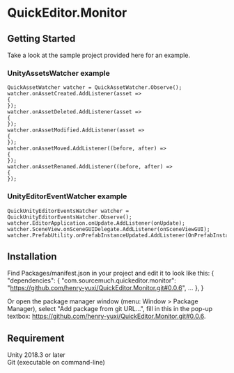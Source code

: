 # QuickEditor.Monitor

## Getting Started
Take a look at the sample project provided here for an example.

### UnityAssetsWatcher example
```
QuickAssetWatcher watcher = QuickAssetWatcher.Observe();
watcher.onAssetCreated.AddListener(asset =>
{
});
watcher.onAssetDeleted.AddListener(asset =>
{
});
watcher.onAssetModified.AddListener(asset =>
{
});
watcher.onAssetMoved.AddListener((before, after) =>
{
});
watcher.onAssetRenamed.AddListener((before, after) =>
{
});
```

### UnityEditorEventWatcher example
```
QuickUnityEditorEventsWatcher watcher = QuickUnityEditorEventsWatcher.Observe();
watcher.EditorApplication.onUpdate.AddListener(onUpdate);
watcher.SceneView.onSceneGUIDelegate.AddListener(onSceneViewGUI);
watcher.PrefabUtility.onPrefabInstanceUpdated.AddListener(OnPrefabInstanceUpdated);
```
            
## Installation
Find Packages/manifest.json in your project and edit it to look like this:
{
  "dependencies": {
    "com.sourcemuch.quickeditor.monitor": "https://github.com/henry-yuxi/QuickEditor.Monitor.git#0.0.6",
    ...
  },
}

Or open the package manager window (menu: Window > Package Manager), select "Add package from git URL...", fill in this in the pop-up textbox: https://github.com/henry-yuxi/QuickEditor.Monitor.git#0.0.6.

## Requirement
Unity 2018.3 or later
<br/>
Git (executable on command-line)
      
